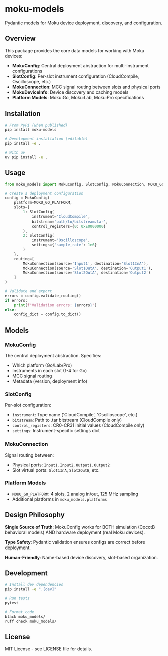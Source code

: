 # moku-models

Pydantic models for Moku device deployment, discovery, and configuration.

## Overview

This package provides the core data models for working with Moku devices:

- **MokuConfig**: Central deployment abstraction for multi-instrument configurations
- **SlotConfig**: Per-slot instrument configuration (CloudCompile, Oscilloscope, etc.)
- **MokuConnection**: MCC signal routing between slots and physical ports
- **MokuDeviceInfo**: Device discovery and caching models
- **Platform Models**: Moku:Go, Moku:Lab, Moku:Pro specifications

## Installation

```bash
# From PyPI (when published)
pip install moku-models

# Development installation (editable)
pip install -e .

# With uv
uv pip install -e .
```

## Usage

```python
from moku_models import MokuConfig, SlotConfig, MokuConnection, MOKU_GO_PLATFORM

# Create a deployment configuration
config = MokuConfig(
    platform=MOKU_GO_PLATFORM,
    slots={
        1: SlotConfig(
            instrument='CloudCompile',
            bitstream='path/to/bitstream.tar',
            control_registers={0: 0xE0000000}
        ),
        2: SlotConfig(
            instrument='Oscilloscope',
            settings={'sample_rate': 1e6}
        )
    },
    routing=[
        MokuConnection(source='Input1', destination='Slot1InA'),
        MokuConnection(source='Slot1OutA', destination='Output1'),
        MokuConnection(source='Slot2OutA', destination='Output2')
    ]
)

# Validate and export
errors = config.validate_routing()
if errors:
    print(f"Validation errors: {errors}")
else:
    config_dict = config.to_dict()
```

## Models

### MokuConfig

The central deployment abstraction. Specifies:
- Which platform (Go/Lab/Pro)
- Instruments in each slot (1-4 for Go)
- MCC signal routing
- Metadata (version, deployment info)

### SlotConfig

Per-slot configuration:
- `instrument`: Type name ('CloudCompile', 'Oscilloscope', etc.)
- `bitstream`: Path to .tar bitstream (CloudCompile only)
- `control_registers`: CR0-CR31 initial values (CloudCompile only)
- `settings`: Instrument-specific settings dict

### MokuConnection

Signal routing between:
- Physical ports: `Input1`, `Input2`, `Output1`, `Output2`
- Slot virtual ports: `Slot1InA`, `Slot2OutB`, etc.

### Platform Models

- `MOKU_GO_PLATFORM`: 4 slots, 2 analog in/out, 125 MHz sampling
- Additional platforms in `moku_models.platforms`

## Design Philosophy

**Single Source of Truth**: MokuConfig works for BOTH simulation (CocotB behavioral models) AND hardware deployment (real Moku devices).

**Type Safety**: Pydantic validation ensures configs are correct before deployment.

**Human-Friendly**: Name-based device discovery, slot-based organization.

## Development

```bash
# Install dev dependencies
pip install -e ".[dev]"

# Run tests
pytest

# Format code
black moku_models/
ruff check moku_models/
```

## License

MIT License - see LICENSE file for details.
